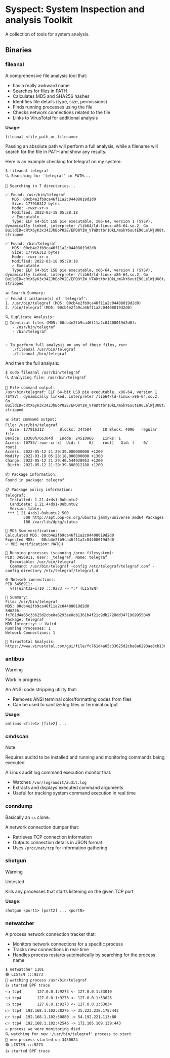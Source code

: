 # Syspect: System Inspection and analysis Toolkit

A collection of tools for system analysis.

## Binaries

### fileanal

A comprehensive file analysis tool that:
- has a really awkward name
- Searches for files in PATH
- Calculates MD5 and SHA256 hashes
- Identifies file details (type, size, permissions)
- Finds running processes using the file
- Checks network connections related to the file
- Links to VirusTotal for additional analysis

**Usage**: 
```
fileanal <file_path_or_filename>
```

Passing an absolute path will perform a full analysis, while a filename will search for the file in PATH and show any results.

Here is an example checking for telegraf on my system:

```
$ fileanal telegraf
🔍 Searching for 'telegraf' in PATH...

📂 Searching in 7 directories...

✅ Found: /usr/bin/telegraf
   MD5: 00cb4e2fb9ca46f11a2c04408019d2d0
   Size: 177916312 bytes
   Mode: -rwxr-xr-x
   Modified: 2022-03-18 05:28:18
   ✓ Executable
   Type: ELF 64-bit LSB pie executable, x86-64, version 1 (SYSV), dynamically linked, interpreter /lib64/ld-linux-x86-64.so.2, Go BuildID=cRtX6yK3x34ZJhBoP02E/EPD8YIW_VTWDttbr1OkL/mGkY6uutE90LelWjUU8t/uNA6DmX9ysuyVFSFXnLC, stripped

✅ Found: /bin/telegraf
   MD5: 00cb4e2fb9ca46f11a2c04408019d2d0
   Size: 177916312 bytes
   Mode: -rwxr-xr-x
   Modified: 2022-03-18 05:28:18
   ✓ Executable
   Type: ELF 64-bit LSB pie executable, x86-64, version 1 (SYSV), dynamically linked, interpreter /lib64/ld-linux-x86-64.so.2, Go BuildID=cRtX6yK3x34ZJhBoP02E/EPD8YIW_VTWDttbr1OkL/mGkY6uutE90LelWjUU8t/uNA6DmX9ysuyVFSFXnLC, stripped

📊 Search Summary:
✅ Found 2 instance(s) of 'telegraf':
1. /usr/bin/telegraf (MD5: 00cb4e2fb9ca46f11a2c04408019d2d0)
2. /bin/telegraf (MD5: 00cb4e2fb9ca46f11a2c04408019d2d0)

🔍 Duplicate Analysis:
🔄 Identical files (MD5: 00cb4e2fb9ca46f11a2c04408019d2d0):
   - /usr/bin/telegraf
   - /bin/telegraf


💡 To perform full analysis on any of these files, run:
   ./fileanal /usr/bin/telegraf
   ./fileanal /bin/telegraf
```

And then the full analysis:

```
$ sudo fileanal /usr/bin/telegraf                                       
🔍 Analyzing file: /usr/bin/telegraf

📄 File command output:
/usr/bin/telegraf: ELF 64-bit LSB pie executable, x86-64, version 1 (SYSV), dynamically linked, interpreter /lib64/ld-linux-x86-64.so.2, Go BuildID=cRtX6yK3x34ZJhBoP02E/EPD8YIW_VTWDttbr1OkL/mGkY6uutE90LelWjUU8t/uNA6DmX9ysuyVFSFXnLC, stripped

📊 Stat command output:
File: /usr/bin/telegraf
  Size: 177916312       Blocks: 347504     IO Block: 4096   regular file
Device: 10300h/66304d   Inode: 24510966    Links: 1
Access: (0755/-rwxr-xr-x)  Uid: (    0/    root)   Gid: (    0/    root)
Access: 2022-05-12 21:29:39.000000000 +1200
Modify: 2022-03-18 05:28:18.000000000 +1300
Change: 2022-05-12 21:29:40.544928953 +1200
 Birth: 2022-05-12 21:29:39.808912188 +1200

📦 Package information:
Found in package: telegraf

📋 Package policy information:
telegraf:
  Installed: 1.21.4+ds1-0ubuntu2
  Candidate: 1.21.4+ds1-0ubuntu2
  Version table:
 *** 1.21.4+ds1-0ubuntu2 500
        500 http://apt.pop-os.org/ubuntu jammy/universe amd64 Packages
        100 /var/lib/dpkg/status

🔐 MD5 Sum verification:
Calculated MD5: 00cb4e2fb9ca46f11a2c04408019d2d0
Expected MD5:   00cb4e2fb9ca46f11a2c04408019d2d0
✅ MD5 verification: MATCH

🔄 Running processes (scanning /proc filesystem):
PID: 3456911, User: _telegraf, Name: telegraf
  Executable: /usr/bin/telegraf
  Command: /usr/bin/telegraf -config /etc/telegraf/telegraf.conf -config-directory /etc/telegraf/telegraf.d

🌐 Network connections:
PID 3456911:
  %!s(uint32=1)10 :::9273 -> *:* (LISTEN)

📝 Summary:
File: /usr/bin/telegraf
MD5: 00cb4e2fb9ca46f11a2c04408019d2d0
SHA256: fc761d4a65c33625d2cbe8a6293ae8cb1361b4f21c9db2728dd3471969955049
Package: telegraf
MD5 Integrity: ✅ Valid
Running Processes: 1
Network Connections: 1

🦠 VirusTotal Analysis:
https://www.virustotal.com/gui/file/fc761d4a65c33625d2cbe8a6293ae8cb1361b4f21c9db2728dd3471969955049
```

### antibus

> [!WARNING]
> Work in progress

An ANSI code stripping utility that:
- Removes ANSI terminal color/formatting codes from files
- Can be used to sanitize log files or terminal output

**Usage**:
```
antibus <file1> [file2] ...
```

### cmdscan

> [!NOTE]
> Requires auditd to be installed and running and monitoring commands being executed

A Linux audit log command execution monitor that:
- Watches `/var/log/audit/audit.log`
- Extracts and displays executed command arguments
- Useful for tracking system command execution in real time

### conndump

Basically an `ss` clone.

A network connection dumper that:
- Retrieves TCP connection information
- Outputs connection details in JSON format
- Uses `/proc/net/tcp` for information gathering

### shotgun

> [!WARNING]
> Untested

Kills any processes that starts listening on the given TCP port

**Usage**:
```
shotgun <port1> [port2] ... <portN>
```

### netwatcher

A process network connection tracker that:
- Monitors network connections for a specific process
- Tracks new connections in real-time
- Handles process restarts automatically by searching for the process name

```
$ netwatcher 1101
🟢 LISTEN :::9273
👀 watching process /usr/bin/telegraf
👍 started BPF trace
👈 tcp4       127.0.0.1:9273 <- 127.0.0.1:53010     
👈 tcp4       127.0.0.1:9273 <- 127.0.0.1:53026     
👈 tcp4       127.0.0.1:9273 <- 127.0.0.1:53034     
👉 tcp4  192.168.1.102:38276 -> 35.223.238.178:443  
👉 tcp4  192.168.1.102:50880 -> 54.192.221.113:80   
👉 tcp4  192.168.1.102:42546 -> 172.105.169.139:443 
☠️ process we were monitoring died
🔍 watching for new '/usr/bin/telegraf' process to start
👀 new process started on 3450624
🟢 LISTEN :::9273
👍 started BPF trace
```
